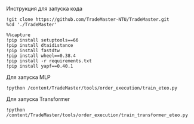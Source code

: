 Инструкция для запуска кода
```
!git clone https://github.com/TradeMaster-NTU/TradeMaster.git
%cd './TradeMaster'
```
```
%%capture
!pip install setuptools==66 
!pip install dtaidistance
!pip install fastdtw
!pip install wheel==0.38.4
!pip install -r requirements.txt
!pip install yapf==0.40.1
```
Для запуска MLP
```
!python /content/TradeMaster/tools/order_execution/train_eteo.py
```
Для запуска Transformer
```
!python /content/TradeMaster/tools/order_execution/train_transformer_eteo.py
```


